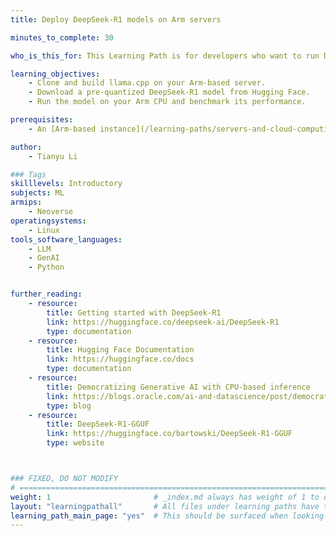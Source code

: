 ```yaml
---
title: Deploy DeepSeek-R1 models on Arm servers

minutes_to_complete: 30

who_is_this_for: This Learning Path is for developers who want to run DeepSeek-R1 on Arm-based servers. 

learning_objectives:
    - Clone and build llama.cpp on your Arm-based server.
    - Download a pre-quantized DeepSeek-R1 model from Hugging Face.
    - Run the model on your Arm CPU and benchmark its performance.

prerequisites:
    - An [Arm-based instance](/learning-paths/servers-and-cloud-computing/csp/) from a cloud provider or an on-premise Arm server. This Learning Path was tested on an AWS Graviton4 r8g.24xlarge instance.

author:
    - Tianyu Li

### Tags
skilllevels: Introductory
subjects: ML
armips:
    - Neoverse
operatingsystems:
    - Linux
tools_software_languages:
    - LLM
    - GenAI
    - Python


further_reading:
    - resource:
        title: Getting started with DeepSeek-R1
        link: https://huggingface.co/deepseek-ai/DeepSeek-R1
        type: documentation
    - resource:
        title: Hugging Face Documentation
        link: https://huggingface.co/docs
        type: documentation
    - resource:
        title: Democratizing Generative AI with CPU-based inference 
        link: https://blogs.oracle.com/ai-and-datascience/post/democratizing-generative-ai-with-cpu-based-inference
        type: blog
    - resource: 
        title: DeepSeek-R1-GGUF
        link: https://huggingface.co/bartowski/DeepSeek-R1-GGUF 
        type: website



### FIXED, DO NOT MODIFY
# ================================================================================
weight: 1                       # _index.md always has weight of 1 to order correctly
layout: "learningpathall"       # All files under learning paths have this same wrapper
learning_path_main_page: "yes"  # This should be surfaced when looking for related content. Only set for _index.md of learning path content.
---
```

